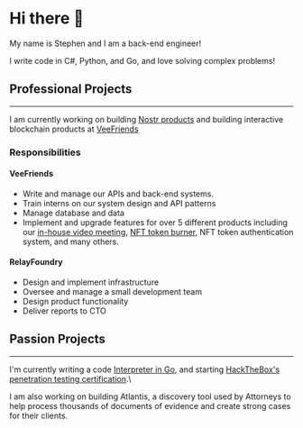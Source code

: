 # Hi there 👋
My name is Stephen and I am a back-end engineer!

I write code in C#, Python, and Go, and love solving complex problems!

## Professional Projects
---
I am currently working on building [Nostr products](https://www.relayfoundry.com/) and building interactive blockchain products at [VeeFriends](veefriends.com) 

### Responsibilities
#### VeeFriends
- Write and manage our APIs and back-end systems.
- Train interns on our system design and API patterns
- Manage database and data
- Implement and upgrade features for over 5 different products including our [in-house video meeting](https://meet.veefriends.com/), [NFT token burner](https://veefriends.com/burn-island), NFT token authentication system, and many others.

#### RelayFoundry
- Design and implement infrastructure
- Oversee and manage a small development team
- Design product functionality
- Deliver reports to CTO


## Passion Projects
---
I'm currently writing a code [Interpreter in Go](https://github.com/Teebs99/Interpreter), and starting [HackTheBox's penetration testing certification](https://academy.hackthebox.com/preview/certifications/htb-certified-penetration-testing-specialist).\

I am also working on building Atlantis, a discovery tool used by Attorneys to help process thousands of documents of evidence and create strong cases for their clients.



